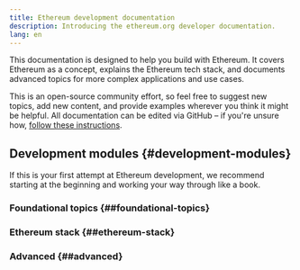 ```yaml
---
title: Ethereum development documentation
description: Introducing the ethereum.org developer documentation.
lang: en
---
```


This documentation is designed to help you build with Ethereum. It covers Ethereum as a concept, explains the Ethereum tech stack, and documents advanced topics for more complex applications and use cases.

This is an open-source community effort, so feel free to suggest new topics, add new content, and provide examples wherever you think it might be helpful. All documentation can be edited via GitHub – if you're unsure how, [follow these instructions](https://github.com/ethereum/ethereum-org-website/blob/dev/docs/editing-markdown.md).

## Development modules \{#development-modules}

If this is your first attempt at Ethereum development, we recommend starting at the beginning and working your way through like a book.

### Foundational topics \{##foundational-topics}

<DeveloperDocsLinks headerId="foundational-topics" />

### Ethereum stack \{##ethereum-stack}

<DeveloperDocsLinks headerId="ethereum-stack" />

### Advanced \{##advanced}

<DeveloperDocsLinks headerId="advanced" />
